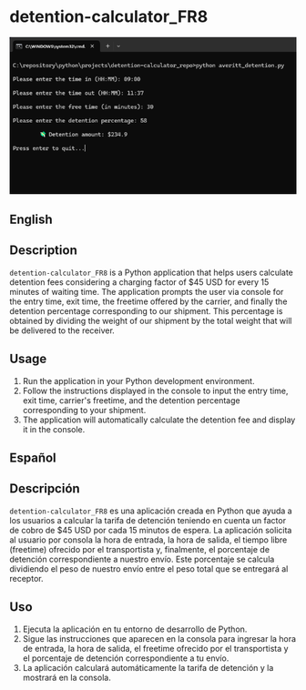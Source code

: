 # detention-calculator_FR8  

![Detention calculator working](./App%20Working%20Screenshot.png)

## English

## Description

`detention-calculator_FR8` is a Python application that helps users calculate detention fees considering a charging factor of $45 USD for every 15 minutes of waiting time. The application prompts the user via console for the entry time, exit time, the freetime offered by the carrier, and finally the detention percentage corresponding to our shipment. This percentage is obtained by dividing the weight of our shipment by the total weight that will be delivered to the receiver.

## Usage

1. Run the application in your Python development environment.
2. Follow the instructions displayed in the console to input the entry time, exit time, carrier's freetime, and the detention percentage corresponding to your shipment.
3. The application will automatically calculate the detention fee and display it in the console.


## Español

## Descripción

`detention-calculator_FR8` es una aplicación creada en Python que ayuda a los usuarios a calcular la tarifa de detención teniendo en cuenta un factor de cobro de $45 USD por cada 15 minutos de espera. La aplicación solicita al usuario por consola la hora de entrada, la hora de salida, el tiempo libre (freetime) ofrecido por el transportista y, finalmente, el porcentaje de detención correspondiente a nuestro envío. Este porcentaje se calcula dividiendo el peso de nuestro envío entre el peso total que se entregará al receptor.

## Uso

1. Ejecuta la aplicación en tu entorno de desarrollo de Python.
2. Sigue las instrucciones que aparecen en la consola para ingresar la hora de entrada, la hora de salida, el freetime ofrecido por el transportista y el porcentaje de detención correspondiente a tu envío.
3. La aplicación calculará automáticamente la tarifa de detención y la mostrará en la consola.


